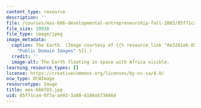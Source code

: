 ```yaml
---
content_type: resource
description: ''
file: /courses/mas-666-developmental-entrepreneurship-fall-2003/85f71ca49f7aae933a806189a573046d_mas-666f03.jpg
file_size: 19938
file_type: image/jpeg
image_metadata:
  caption: The Earth. (Image courtesy of {{% resource_link "8e3281e6-0540-4b03-b5ed-5177cfa8c917"
    "Public Domain Images" %}}.)
  credit: ''
  image-alt: The Earth floating in space with Africa visible.
learning_resource_types: []
license: https://creativecommons.org/licenses/by-nc-sa/4.0/
ocw_type: OCWImage
resourcetype: Image
title: mas-666f03.jpg
uid: 85f71ca4-9f7a-ae93-3a80-6189a573046d
---
```

